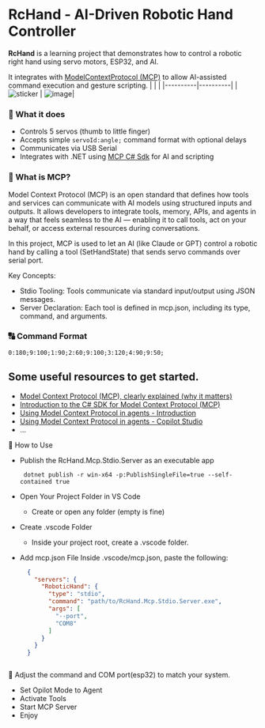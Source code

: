 # RcHand - AI-Driven Robotic Hand Controller

**RcHand** is a learning project that demonstrates how to control a robotic right hand using servo motors, ESP32, and AI.

 It integrates with [ModelContextProtocol (MCP)](https://www.anthropic.com/news/model-context-protocol) to allow AI-assisted command execution and gesture scripting.
|  |  |
|----------|----------|
|![sticker](https://github.com/user-attachments/assets/bd52ea4e-e909-44fa-bdb6-4eade8ce4578)  | ![image](https://github.com/user-attachments/assets/5d066625-2236-4097-a80f-08a6a75db5b9)|


### 🔧 What it does

- Controls 5 servos (thumb to little finger)
- Accepts simple `servoId:angle;` command format with optional delays
- Communicates via USB Serial
- Integrates with .NET using [MCP C# Sdk](https://github.com/modelcontextprotocol/csharp-sdk) for AI and scripting

### 🧠 What is MCP?
Model Context Protocol (MCP) is an open standard that defines how tools and services can communicate with AI models using structured inputs and outputs. 
It allows developers to integrate tools, memory, APIs, and agents in a way that feels seamless to the AI — enabling it to call tools, act on your behalf, or access external resources during conversations.

In this project, MCP is used to let an AI (like Claude or GPT) control a robotic hand by calling a tool (SetHandState) that sends servo commands over serial port.

Key Concepts:
- Stdio Tooling: Tools communicate via standard input/output using JSON messages.
- Server Declaration: Each tool is defined in mcp.json, including its type, command, and arguments.

### 🔠 Command Format

```text
0:180;9:100;1:90;2:60;9:100;3:120;4:90;9:50;
```
## Some useful resources to get started.
- [Model Context Protocol (MCP), clearly explained (why it matters)](https://www.youtube.com/watch?v=7j_NE6Pjv-E&t=25s)
- [Introduction to the C# SDK for Model Context Protocol (MCP)](https://www.youtube.com/watch?v=krB1aA9xpts)
- [Using Model Context Protocol in agents - Introduction](https://www.developerscantina.com/p/mcp-intro/)
- [Using Model Context Protocol in agents - Copilot Studio](https://www.developerscantina.com/p/mcp-copilot-studio/)
- ...

🚀 How to Use
- Publish the  RcHand.Mcp.Stdio.Server as an executable app
  ```bach
   dotnet publish -r win-x64 -p:PublishSingleFile=true --self-contained true
  ```
- Open Your Project Folder in VS Code
  - Create or open any folder (empty is fine)
 
- Create .vscode Folder
  - Inside your project root, create a .vscode folder.
 
- Add mcp.json File
  Inside .vscode/mcp.json, paste the following:
  ```json
    {
      "servers": {
        "RoboticHand": {
          "type": "stdio",
          "command": "path/to/RcHand.Mcp.Stdio.Server.exe",
          "args": [
            "--port",
            "COM8"
          ]
        }
      }
    }
  


📌 Adjust the command and COM port(esp32) to match your system.

- Set Opilot Mode to Agent
- Activate Tools
- Start MCP Server
- Enjoy
